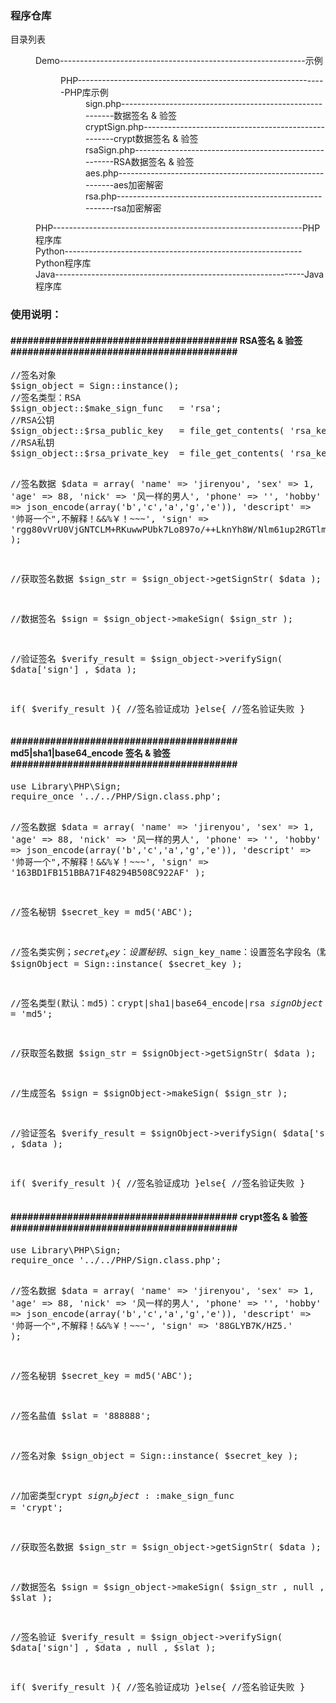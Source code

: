<h3>程序仓库</h3>

<dl>
	<dt style="font-style:normal;">目录列表</dt>
	<dd>
		<dl>
			<dt>Demo-------------------------------------------------------------示例</dt>
			<dd>
				<dl>
					<dt>PHP--------------------------------------------------------------PHP库示例</dt>
					<dd>sign.php---------------------------------------------------------数据签名 & 验签</dd>
					<dd>cryptSign.php----------------------------------------------------crypt数据签名 & 验签</dd>
					<dd>rsaSign.php------------------------------------------------------RSA数据签名 & 验签</dd>
					<dd>aes.php----------------------------------------------------------aes加密解密</dd>
					<dd>rsa.php----------------------------------------------------------rsa加密解密</dd>
				</dl>
			</dd>
		</dl>
	</dd>
	<dd>PHP--------------------------------------------------------------PHP程序库</dd>
	<dd>Python-----------------------------------------------------------Python程序库</dd>
	<dd>Java--------------------------------------------------------------Java程序库</dd>
</dl>


<h3>使用说明：</h3>
<h4>########################################	RSA签名 & 验签	########################################</h4>
<pre>
//签名对象
$sign_object = Sign::instance();
//签名类型：RSA
$sign_object::$make_sign_func   = 'rsa';
//RSA公钥
$sign_object::$rsa_public_key   = file_get_contents( 'rsa_key/rsa_public_key.pem' );
//RSA私钥
$sign_object::$rsa_private_key  = file_get_contents( 'rsa_key/rsa_private_key.pem' );

//签名数据
$data = array(
    'name'      => 'jirenyou',
    'sex'       => 1,
    'age'       => 88,
    'nick'      => '风一样的男人',
    'phone'     => '',
    'hobby'     => json_encode(array('b','c','a','g','e')),
    'descript'  => '帅哥一个",不解释！&&%￥！~~~',
    'sign'      => 'rgg80vVrU0VjGNTCLM+RKuwwPUbk7Lo897o/++LknYh8W/Nlm61up2RGTlmqbo/86DwrD9DTOUvep13DmSpMBDWKhx/BSMKRJpapPdLlELnNRK0OwDY7K0iQ5peHNSkUuvaASqx5lQYpP4nnGOsljn2fjwB0KvOb5qg04Wgo3DI='
);

//获取签名数据
$sign_str   = $sign_object->getSignStr( $data );

//数据签名
$sign = $sign_object->makeSign( $sign_str );

//验证签名
$verify_result = $sign_object->verifySign( $data['sign'] , $data );

if( $verify_result ){
	//签名验证成功
}else{
	//签名验证失败
}
</pre>

<h4>########################################	md5|sha1|base64_encode 签名 & 验签	########################################</h4>
<pre>
use Library\PHP\Sign;
require_once '../../PHP/Sign.class.php';

//签名数据
$data = array(
    'name'      => 'jirenyou',
    'sex'       => 1,
    'age'       => 88,
    'nick'      => '风一样的男人',
    'phone'     => '',
    'hobby'     => json_encode(array('b','c','a','g','e')),
    'descript'  => '帅哥一个",不解释！&&%￥！~~~',
    'sign'      => '163BD1FB151BBA71F48294B508C922AF'
);

//签名秘钥
$secret_key	= md5('ABC');

//签名类实例；$secret_key：设置秘钥、$sign_key_name：设置签名字段名（默认：sign）、$secret_key_name：设置秘钥键名（默认：key）
$signObject	= Sign::instance( $secret_key );

//签名类型(默认：md5)：crypt|sha1|base64_encode|rsa
$signObject::$make_sign_func = 'md5';

//获取签名数据
$sign_str	= $signObject->getSignStr( $data );

//生成签名
$sign	= $signObject->makeSign( $sign_str );

//验证签名
$verify_result = $signObject->verifySign( $data['sign'] , $data );

if( $verify_result ){
	//签名验证成功
}else{
	//签名验证失败
}
</pre>

<h4>########################################	crypt签名 & 验签	########################################</h4>
<pre>
use Library\PHP\Sign;
require_once '../../PHP/Sign.class.php';

//签名数据
$data = array(
    'name'      => 'jirenyou',
    'sex'       => 1,
    'age'       => 88,
    'nick'      => '风一样的男人',
    'phone'     => '',
    'hobby'     => json_encode(array('b','c','a','g','e')),
    'descript'  => '帅哥一个",不解释！&&%￥！~~~',
    'sign'      => '88GLYB7K/HZ5.'
);

//签名秘钥
$secret_key = md5('ABC');

//签名盐值
$slat = '888888';

//签名对象
$sign_object = Sign::instance( $secret_key );

//加密类型crypt
$sign_object::$make_sign_func = 'crypt';

//获取签名数据
$sign_str   = $sign_object->getSignStr( $data );

//数据签名
$sign = $sign_object->makeSign( $sign_str , null , $slat );

//签名验证
$verify_result = $sign_object->verifySign( $data['sign'] , $data , null , $slat );

if( $verify_result ){
	//签名验证成功
}else{
	//签名验证失败
}
</pre>








































